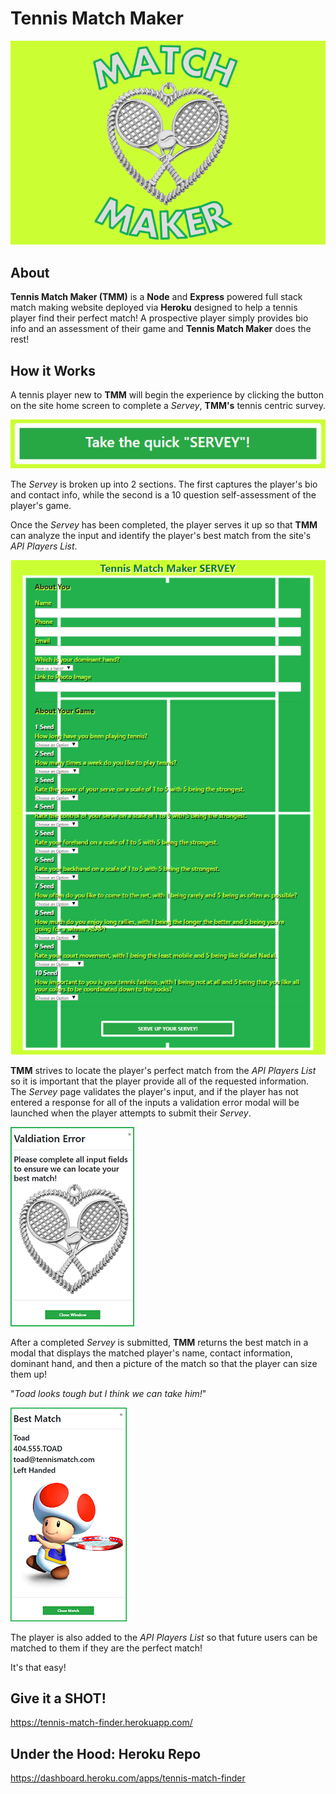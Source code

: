 # Tennis Match Maker

![](app/public/images/logo.png)

## About

**Tennis Match Maker (TMM)** is a **Node** and **Express** powered full stack match making website deployed via **Heroku** designed to help a tennis player find their perfect match!  A prospective player simply provides bio info and an assessment of their game and **Tennis Match Maker** does the rest!

## How it Works
 
A tennis player new to **TMM** will begin the experience by clicking the button on the site home screen to complete a _Servey_, **TMM's** tennis centric survey. 

![](app/public/images/survey.png)

The _Servey_ is broken up into 2 sections.  The first captures the player's bio and contact info, while the second is a 10 question self-assessment of the player's game. 

Once the _Servey_ has been completed, the player serves it up so that **TMM** can analyze the input and identify the player's best match from the site's _API Players List_.

![](app/public/images/serveyscreen.png)

**TMM** strives to locate the player's perfect match from the _API Players List_ so it is important that the player provide all of the requested information.  The _Servey_ page validates the player's input, and if the player has not entered a response for all of the inputs a validation error modal will be launched when the player attempts to submit their _Servey_.

![](app/public/images/validation.png)

After a completed _Servey_ is submitted, **TMM** returns the best match in a modal that displays the matched player's name, contact information, dominant hand, and then a picture of the match so that the player can size them up!  

"_Toad looks tough but I think we can take him!_"

![](app/public/images/matchmodal.png)

The player is also added to the _API Players List_ so that future users can be matched to them if they are the perfect match!

It's that easy!

## Give it a SHOT!

https://tennis-match-finder.herokuapp.com/

## Under the Hood: Heroku Repo

https://dashboard.heroku.com/apps/tennis-match-finder


